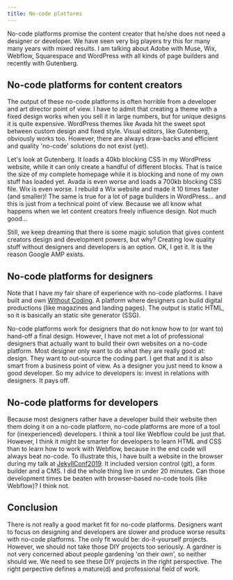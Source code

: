 ```yaml
---
title: No-code platforms
---
```


No-code platforms promise the content creator that he/she does not need a designer or developer. We have seen very big players try this for many many years with mixed results. I am talking about Adobe with Muse, Wix, Webflow, Squarespace and WordPress with all kinds of page builders and recently with Gutenberg.

## No-code platforms for content creators

The output of these no-code platforms is often horrible from a developer and art director point of view. I have to admit that creating a theme with a fixed design works when you sell it in large numbers, but for unique designs it is quite expensive. WordPress themes like Avada hit the sweet spot between custom design and fixed style. Visual editors, like Gutenberg, obviously works too. However, there are always draw-backs and efficient and quality 'no-code' solutions do not exist (yet). 

Let's look at Gutenberg. It loads a 40kb blocking CSS in my WordPress website, while it can only create a handful of different blocks. That is twice the size of my complete homepage while it is blocking and none of my own stuff has loaded yet. Avada is even worse and loads a 700kb blocking CSS file. Wix is even worse. I rebuild a Wix website and made it 10 times faster (and smaller)! The same is true for a lot of page builders in WordPress... and this is just from a technical point of view. Because we all know what happens when we let content creators freely influence design. Not much good...

Still, we keep dreaming that there is some magic solution that gives content creators design and development powers, but why? Creating low quality stuff without designers and developers is an option. OK, I get it. It is the reason Google AMP exists.

## No-code platforms for designers

Note that I have my fair share of experience with no-code platforms. I have built and own [Without Coding](https://withoutcoding.com/). A platform where designers can build digital productions (like magazines and landing pages). The output is static HTML, so it is basically an static site generator (SSG). 

No-code platforms work for designers that do not know how to (or want to) hand-off a final design. However, I have not met a lot of professional designers that actually want to build their own websites on a no-code platform. Most designer only want to do what they are really good at: design. They want to out-source the coding part. I get that and it is also smart from a business point of view. As a designer you just need to know a good developer. So my advice to developers is: invest in relations with designers. It pays off. 

## No-code platforms for developers

Because most designers rather have a developer build their website then them doing it on a no-code platform, no-code platforms are more of a tool for (inexperienced) developers. I think a tool like Webflow could be just that. However, I think it might be smarter for developers to learn HTML and CSS than to learn how to work with Webflow, because in the end code will always beat no-code. To illustrate this, I have built a website in the browser during my talk at [JekyllConf2019](https://jekyllconf.com/). It included version control (git), a form builder and a CMS. I did the whole thing live in under 20 minutes. Can those development times be beaten with browser-based no-code tools (like Webflow)? I think not.

## Conclusion

There is not really a good market fit for no-code platforms. Designers want to focus on designing and developers are slower and produce worse results with no-code platforms. The only fit would be: do-it-yourself projects. However, we should not take those DIY projects too seriously. A gardner is not very concerned about people gardening 'on their own', so neither should we. We need to see these DIY projects in the right perspective. The right perpective defines a mature(d) and professional field of work.